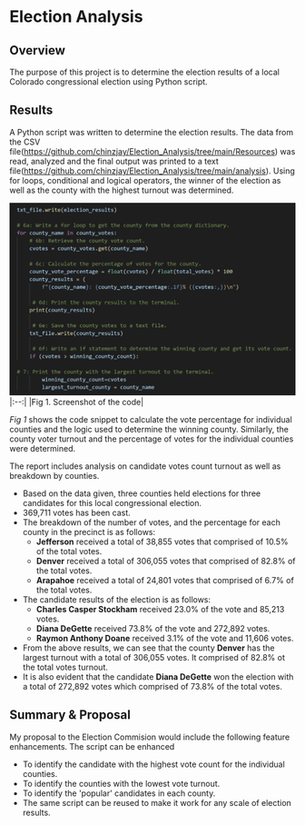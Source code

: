 # Election Analysis

## Overview
The purpose of this project is to determine the election results of a local Colorado congressional election using Python script. 

## Results 
A Python script was written to determine the election results. The data from the CSV file(https://github.com/chinzjay/Election_Analysis/tree/main/Resources) was read, analyzed and the final output was printed to a text file(https://github.com/chinzjay/Election_Analysis/tree/main/analysis). Using for loops, conditional and logical operators, the winner of the election as well as the county with the highest turnout was determined. 

![code screenshot](https://github.com/chinzjay/Election_Analysis/blob/main/code%20screenshot.PNG)
|:--:|
|Fig 1. Screenshot of the code|

*Fig 1* shows the code snippet to calculate the vote percentage for individual counties and the logic used to determine the winning county.
Similarly, the county voter turnout and the percentage of votes for the individual counties were determined. 

The report includes analysis on candidate votes count turnout as well as breakdown by counties.
 - Based on the data given, three counties held elections for three candidates for this local congressional election.
 - 369,711 votes has been cast.
 - The breakdown of the number of votes, and the percentage for each county in the precinct is as follows:
   * **Jefferson** received a total of 38,855 votes that comprised of 10.5% of the total votes.
   * **Denver** received a total of 306,055 votes that comprised of 82.8% of the total votes.
   * **Arapahoe** received a total of 24,801 votes that comprised of 6.7% of the total votes.
 - The candidate results of the election is as follows:
   * **Charles Casper Stockham** received 23.0% of the vote and 85,213 votes.
   * **Diana DeGette** received 73.8% of the vote and 272,892 votes. 
   * **Raymon Anthony Doane** received 3.1% of the vote and 11,606 votes.
 - From the above results, we can see that the county **Denver** has the largest turnout with a total of 306,055 votes. It comprised of 82.8% ot the total votes turnout.
 - It is also evident that the candidate **Diana DeGette** won the election with a total of 272,892 votes which comprised of 73.8% of the total votes.

## Summary & Proposal
My proposal to the Election Commision would include the following feature enhancements. The script can be enhanced  
- To identify the candidate with the highest vote count for the individual counties.
- To identify the counties with the lowest vote turnout. 
- To identify the 'popular' candidates in each county.
- The same script can be reused to make it work for any scale of election results.
